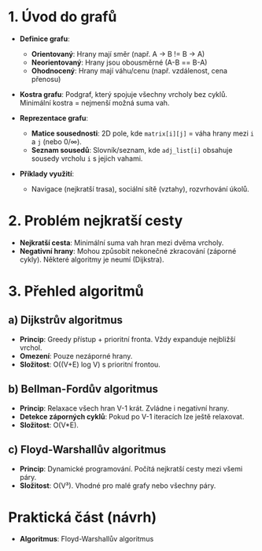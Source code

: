 # 1. Úvod do grafů

- **Definice grafu**:
  - **Orientovaný**: Hrany mají směr (např. A -> B != B -> A)
  - **Neorientovaný**: Hrany jsou obousměrné (A-B == B-A)
  - **Ohodnocený**: Hrany mají váhu/cenu (např. vzdálenost, cena přenosu)

- **Kostra grafu**: Podgraf, který spojuje všechny vrcholy bez cyklů. Minimální kostra = nejmenší možná suma vah.

- **Reprezentace grafu**:
  - **Matice sousednosti**: 2D pole, kde `matrix[i][j]` = váha hrany mezi `i` a `j` (nebo 0/∞).
  - **Seznam sousedů**: Slovník/seznam, kde `adj_list[i]` obsahuje sousedy vrcholu `i` s jejich vahami.

- **Příklady využití**:
  - Navigace (nejkratší trasa), sociální sítě (vztahy), rozvrhování úkolů.

# 2. Problém nejkratší cesty

- **Nejkratší cesta**: Minimální suma vah hran mezi dvěma vrcholy.
- **Negativní hrany**: Mohou způsobit nekonečné zkracování (záporné cykly). Některé algoritmy je neumí (Dijkstra).

# 3. Přehled algoritmů

## a) Dijkstrův algoritmus
- **Princip**: Greedy přístup + prioritní fronta. Vždy expanduje nejbližší vrchol.
- **Omezení**: Pouze nezáporné hrany.
- **Složitost**: O((V+E) log V) s prioritní frontou.

## b) Bellman-Fordův algoritmus
- **Princip**: Relaxace všech hran V-1 krát. Zvládne i negativní hrany.
- **Detekce záporných cyklů**: Pokud po V-1 iteracích lze ještě relaxovat.
- **Složitost**: O(V*E).

## c) Floyd-Warshallův algoritmus
- **Princip**: Dynamické programování. Počítá nejkratší cesty mezi všemi páry.
- **Složitost**: O(V³). Vhodné pro malé grafy nebo všechny páry.

# Praktická část (návrh)
- **Algoritmus**: Floyd-Warshallův algoritmus
